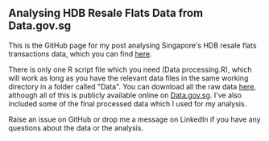 ## Analysing HDB Resale Flats Data from Data.gov.sg

This is the GitHub page for my post analysing Singapore's HDB resale flats transactions data, which you can find [here](https://shaunkhoo.github.io/post/hdbresaleflats1/).

There is only one R script file which you need (Data processing.R), which will work as long as you have the relevant data files in the same working directory in a folder called "Data". You can download all the raw data [here](https://drive.google.com/drive/u/0/folders/1GcDD7hSRfrh4PqZ-YHwh8wLLaEXUfQWs), although all of this is publicly available online on [Data.gov.sg](www.data.gov.sg). I've also included some of the final processed data which I used for my analysis.

Raise an issue on GitHub or drop me a message on LinkedIn if you have any questions about the data or the analysis.
